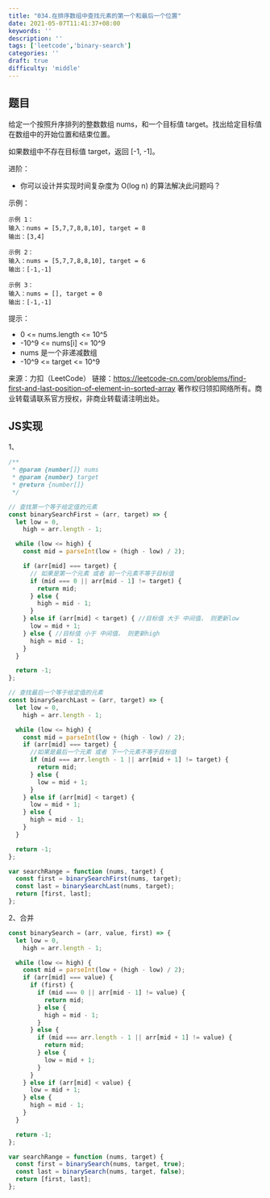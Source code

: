 ```yaml
---
title: "034.在排序数组中查找元素的第一个和最后一个位置"
date: 2021-05-07T11:41:37+08:00
keywords: ''
description: ''
tags: ['leetcode','binary-search']
categories: ''
draft: true
difficulty: 'middle'
---
```


## 题目

给定一个按照升序排列的整数数组 nums，和一个目标值 target。找出给定目标值在数组中的开始位置和结束位置。

如果数组中不存在目标值 target，返回 [-1, -1]。

进阶：

- 你可以设计并实现时间复杂度为 O(log n) 的算法解决此问题吗？

示例：
```
示例 1：
输入：nums = [5,7,7,8,8,10], target = 8
输出：[3,4]

示例 2：
输入：nums = [5,7,7,8,8,10], target = 6
输出：[-1,-1]

示例 3：
输入：nums = [], target = 0
输出：[-1,-1]
```

提示：

- 0 <= nums.length <= 10^5
- -10^9 <= nums[i] <= 10^9
- nums 是一个非递减数组
- -10^9 <= target <= 10^9

来源：力扣（LeetCode）
链接：https://leetcode-cn.com/problems/find-first-and-last-position-of-element-in-sorted-array
著作权归领扣网络所有。商业转载请联系官方授权，非商业转载请注明出处。


## JS实现

1、

```javascript
/**
 * @param {number[]} nums
 * @param {number} target
 * @return {number[]}
 */

// 查找第一个等于给定值的元素
const binarySearchFirst = (arr, target) => {
  let low = 0,
    high = arr.length - 1;

  while (low <= high) {
    const mid = parseInt(low + (high - low) / 2);

    if (arr[mid] === target) {
      // 如果是第一个元素 或者 前一个元素不等于目标值
      if (mid === 0 || arr[mid - 1] != target) {
        return mid;
      } else {
        high = mid - 1;
      }
    } else if (arr[mid] < target) { //目标值 大于 中间值， 则更新low
      low = mid + 1;
    } else { //目标值 小于 中间值， 则更新high
      high = mid - 1;
    }
  }

  return -1;
};

// 查找最后一个等于给定值的元素
const binarySearchLast = (arr, target) => {
  let low = 0,
    high = arr.length - 1;

  while (low <= high) {
    const mid = parseInt(low + (high - low) / 2);
    if (arr[mid] === target) {
      //如果是最后一个元素 或者 下一个元素不等于目标值
      if (mid === arr.length - 1 || arr[mid + 1] != target) {
        return mid;
      } else {
        low = mid + 1;
      }
    } else if (arr[mid] < target) {
      low = mid + 1;
    } else {
      high = mid - 1;
    }
  }

  return -1;
};

var searchRange = function (nums, target) {
  const first = binarySearchFirst(nums, target);
  const last = binarySearchLast(nums, target);
  return [first, last];
};
```

2、合并

```javascript
const binarySearch = (arr, value, first) => {
  let low = 0,
    high = arr.length - 1;

  while (low <= high) {
    const mid = parseInt(low + (high - low) / 2);
    if (arr[mid] === value) {
      if (first) {
        if (mid === 0 || arr[mid - 1] != value) {
          return mid;
        } else {
          high = mid - 1;
        }
      } else {
        if (mid === arr.length - 1 || arr[mid + 1] != value) {
          return mid;
        } else {
          low = mid + 1;
        }
      }
    } else if (arr[mid] < value) {
      low = mid + 1;
    } else {
      high = mid - 1;
    }
  }

  return -1;
};

var searchRange = function (nums, target) {
  const first = binarySearch(nums, target, true);
  const last = binarySearch(nums, target, false);
  return [first, last];
};
```


